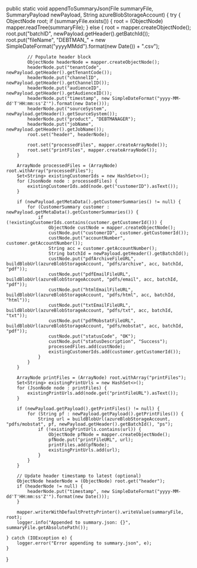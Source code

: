 public static void appendToSummaryJson(File summaryFile, SummaryPayload newPayload, String azureBlobStorageAccount) {
    try {
        ObjectNode root;
        if (summaryFile.exists()) {
            root = (ObjectNode) mapper.readTree(summaryFile);
        } else {
            root = mapper.createObjectNode();
            root.put("batchID", newPayload.getHeader().getBatchId());
            root.put("fileName", "DEBTMAN_" + new SimpleDateFormat("yyyyMMdd").format(new Date()) + ".csv");

            // Populate header block
            ObjectNode headerNode = mapper.createObjectNode();
            headerNode.put("tenantCode", newPayload.getHeader().getTenantCode());
            headerNode.put("channelID", newPayload.getHeader().getChannelID());
            headerNode.put("audienceID", newPayload.getHeader().getAudienceID());
            headerNode.put("timestamp", new SimpleDateFormat("yyyy-MM-dd'T'HH:mm:ss'Z'").format(new Date()));
            headerNode.put("sourceSystem", newPayload.getHeader().getSourceSystem());
            headerNode.put("product", "DEBTMANAGER");
            headerNode.put("jobName", newPayload.getHeader().getJobName());
            root.set("header", headerNode);

            root.set("processedFiles", mapper.createArrayNode());
            root.set("printFiles", mapper.createArrayNode());
        }

        ArrayNode processedFiles = (ArrayNode) root.withArray("processedFiles");
        Set<String> existingCustomerIds = new HashSet<>();
        for (JsonNode node : processedFiles) {
            existingCustomerIds.add(node.get("customerID").asText());
        }

        if (newPayload.getMetaData().getCustomerSummaries() != null) {
            for (CustomerSummary customer : newPayload.getMetaData().getCustomerSummaries()) {
                if (!existingCustomerIds.contains(customer.getCustomerId())) {
                    ObjectNode custNode = mapper.createObjectNode();
                    custNode.put("customerID", customer.getCustomerId());
                    custNode.put("accountNumber", customer.getAccountNumber());
                    String acc = customer.getAccountNumber();
                    String batchId = newPayload.getHeader().getBatchId();
                    custNode.put("pdfArchiveFileURL", buildBlobUrl(azureBlobStorageAccount, "pdfs/archive", acc, batchId, "pdf"));
                    custNode.put("pdfEmailFileURL", buildBlobUrl(azureBlobStorageAccount, "pdfs/email", acc, batchId, "pdf"));
                    custNode.put("htmlEmailFileURL", buildBlobUrl(azureBlobStorageAccount, "pdfs/html", acc, batchId, "html"));
                    custNode.put("txtEmailFileURL", buildBlobUrl(azureBlobStorageAccount, "pdfs/txt", acc, batchId, "txt"));
                    custNode.put("pdfMobstatFileURL", buildBlobUrl(azureBlobStorageAccount, "pdfs/mobstat", acc, batchId, "pdf"));
                    custNode.put("statusCode", "OK");
                    custNode.put("statusDescription", "Success");
                    processedFiles.add(custNode);
                    existingCustomerIds.add(customer.getCustomerId());
                }
            }
        }

        ArrayNode printFiles = (ArrayNode) root.withArray("printFiles");
        Set<String> existingPrintUrls = new HashSet<>();
        for (JsonNode node : printFiles) {
            existingPrintUrls.add(node.get("printFileURL").asText());
        }

        if (newPayload.getPayload().getPrintFiles() != null) {
            for (String pf : newPayload.getPayload().getPrintFiles()) {
                String url = buildBlobUrl(azureBlobStorageAccount, "pdfs/mobstat", pf, newPayload.getHeader().getBatchId(), "ps");
                if (!existingPrintUrls.contains(url)) {
                    ObjectNode pfNode = mapper.createObjectNode();
                    pfNode.put("printFileURL", url);
                    printFiles.add(pfNode);
                    existingPrintUrls.add(url);
                }
            }
        }

        // Update header timestamp to latest (optional)
        ObjectNode headerNode = (ObjectNode) root.get("header");
        if (headerNode != null) {
            headerNode.put("timestamp", new SimpleDateFormat("yyyy-MM-dd'T'HH:mm:ss'Z'").format(new Date()));
        }

        mapper.writerWithDefaultPrettyPrinter().writeValue(summaryFile, root);
        logger.info("Appended to summary.json: {}", summaryFile.getAbsolutePath());

    } catch (IOException e) {
        logger.error("Error appending to summary.json", e);
    }
}
